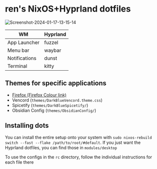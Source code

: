 # ren's NixOS+Hyprland dotfiles

![Screenshot-2024-01-17-13-15-14](https://github.com/redpenguinyt/dots/assets/79577742/bf3c08cb-91da-4448-9d6c-67b3f6752d20)

|WM|Hyprland|
|---|-----|
|App Launcher|fuzzel|
|Menu bar|waybar|
|Notifications|dunst|
|Terminal|kitty|

## Themes for specific applications

- [Firefox (Firefox Colour link)](https://color.firefox.com/?theme=XQAAAAIZAQAAAAAAAABBKYhm849SCia2CaaEGccwS-xMDPr07qaHbYNzVWm9pdZWuSbUxoTOwv_PHaC7hs1paoxg9q2vdsZDln5DctMZmmL1UI1JbR4fWnRJS8bfXxdFI48Kct99Z2HeyLd4RKyMcqENeGj7h1bTVwywo7YctWkf0QHzRxHk8Vgp3fmfkKnoY2qrc2qjH9vTqJdSVg4LkRcorjZrKOCqB598rArNKuI174szvhgOIVf_0lAgAA)
- Vencord (`themes/DarkBlueVencord.theme.css`)
- Spicetify (`themes/DarkBlueSpicetify/`)
- Obsidian Config (`themes/ObsidianConfig/`)

## Installing dots

You can install the entire setup onto your system with `sudo nixos-rebuild switch --fast --flake /path/to/root/#default`. If you just want the Hyprland dotfiles, you can find those in `modules/desktop`

To use the configs in the `rc` directory, follow the individual instructions for each file there
